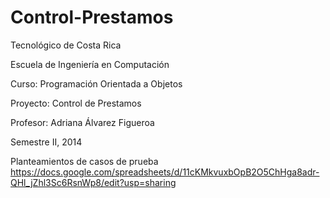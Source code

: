 Control-Prestamos
=================
Tecnológico de Costa Rica

Escuela de Ingeniería en Computación

Curso: Programación Orientada a Objetos

Proyecto: Control de Prestamos

Profesor: Adriana Álvarez Figueroa

Semestre II, 2014

Planteamientos de casos de prueba
https://docs.google.com/spreadsheets/d/11cKMkvuxbOpB2O5ChHga8adr-QHl_jZhl3Sc6RsnWp8/edit?usp=sharing
